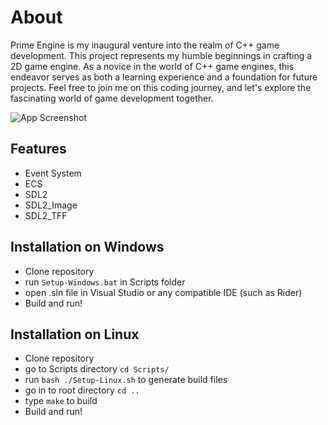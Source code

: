 
# About

Prime Engine is my inaugural venture into the realm of C++ game development. This project represents my humble beginnings in crafting a 2D game engine. As a novice in the world of C++ game engines, this endeavor serves as both a learning experience and a foundation for future projects. Feel free to join me on this coding journey, and let's explore the fascinating world of game development together.

![App Screenshot](https://media.giphy.com/media/v1.Y2lkPTc5MGI3NjExazA0YW94bXl2MXlseG80ajB4dzJwMHhhOHM4N2N3Y3czc3Q1MmxjMyZlcD12MV9pbnRlcm5hbF9naWZfYnlfaWQmY3Q9Zw/JqjwvChDiixjx6yrRP/source.gif)



## Features

- Event System
- ECS
- SDL2
- SDL2_Image
- SDL2_TFF
## Installation on Windows

- Clone repository
- run `Setup-Windows.bat` in Scripts folder
- open .sln file in Visual Studio or any compatible IDE (such as Rider)
- Build and run!


## Installation on Linux

- Clone repository
- go to Scripts directory `cd Scripts/`
- run `bash ./Setup-Linux.sh` to generate build files
- go in to root directory `cd ..`
- type `make` to build
- Build and run!


    